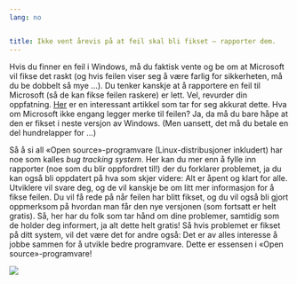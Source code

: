 ```yaml
---
lang: no


title: Ikke vent årevis på at feil skal bli fikset – rapporter dem.
---
```


Hvis du finner en feil i Windows, må du faktisk vente og be om at Microsoft vil fikse det raskt (og hvis feilen viser seg å være farlig for sikkerheten, må du be dobbelt så mye …). Du tenker kanskje at å rapportere en feil til Microsoft (så de kan fikse feilen raskere) er lett. Vel, revurder din oppfatning. <a href="http://www.oreillynet.com/mac/blog/2002/06/mission_impossible_submitting.html">Her</a> er en interessant artikkel som tar for seg akkurat dette. Hva om Microsoft ikke engang legger merke til feilen? Ja, da må du bare håpe at den er fikset i neste versjon av Windows. (Men uansett, det må du betale en del hundrelapper for …)

Så å si all «Open source»-programvare (Linux-distribusjoner inkludert) har noe som kalles <i>bug tracking system</i>. Her kan du mer enn å fylle inn rapporter (noe som du blir oppfordret til!) der du forklarer problemet, ja du kan også bli oppdatert på hva som skjer videre: Alt er åpent og klart for alle. Utviklere vil svare deg, og de vil kanskje be om litt mer informasjon for å fikse feilen. Du vil få rede på når feilen har blitt fikset, og du vil også bli gjort oppmerksom på hvordan man får den nye versjonen (som fortsatt er helt gratis). Så, her har du folk som tar hånd om dine problemer, samtidig som de holder deg informert, ja alt dette helt gratis! Så hvis problemet er fikset på ditt system, vil det være det for andre også: Det er av alles interesse å jobbe sammen for å utvikle bedre programvare. Dette er essensen i «Open source»-programvare!

<img src="Images/report_bugs_thumb.png" />




